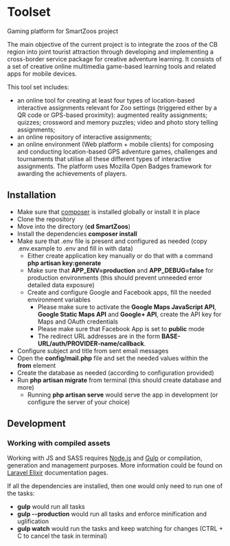 # Toolset
Gaming platform for SmartZoos project

The main objective of the current project is to integrate the zoos of the CB region into joint tourist attraction through developing and implementing a cross-border service package for creative adventure learning. It consists of a set of creative online multimedia game-based learning tools and related apps for mobile devices.

This tool set includes:
- an online tool for creating at least four types of location-based interactive assignments relevant for Zoo settings (triggered either by a QR code or GPS-based proximity): augmented reality assignments; quizzes; crossword and memory puzzles; video and photo story telling assignments;
- an online repository of interactive assignments;
- an online environment (Web platform + mobile clients) for composing and conducting location-based GPS adventure games, challenges and tournaments that utilise all these different types of interactive assignments. The platform uses Mozilla Open Badges framework for awarding the achievements of players.

## Installation
- Make sure that [composer](https://getcomposer.org/) is installed globally or install it in place
- Clone the repository
- Move into the directory (**cd SmartZoos**)
- Install the dependencies **composer install**
- Make sure that .env file is present and configured as needed (copy .env.example to .env and fill in with data)
  - Either create application key manually or do that with a command **php artisan key:generate**
  - Make sure that **APP_ENV=production** and **APP_DEBUG=false** for production environments (this should prevent unneeded error detailed data exposure)
  - Create and configure Google and Facebook apps, fill the needed environment variables
    - Please make sure to activate the **Google Maps JavaScript API**, **Google Static Maps API** and **Google+ API**, create the API key for Maps and OAuth credentials
    - Please make sure that Facebook App is set to **public** mode
    - The redirect URL addresses are in the form **BASE-URL/auth/PROVIDER-name/callback**.
- Configure subject and title from sent email messages
 - Open the **config/mail.php** file and set the needed values within the **from** element
- Create the database as needed (according to configuration provided)
- Run **php artisan migrate** from terminal (this should create database and more)
  - Running **php artisan serve** would serve the app in development (or configure the server of your choice)

## Development

### Working with compiled assets
Working with JS and SASS requires [Node.js](https://nodejs.org) and [Gulp](http://gulpjs.com/) or compilation, generation and management purposes.
More information could be found on [Laravel Elixir](https://laravel.com/docs/5.3/elixir) documentation pages.

If all the dependencies are installed, then one would only need to run one of the tasks:

 - **gulp** would run all tasks
 - **gulp --production** would run  all tasks and enforce minification and uglification
 - **gulp watch** would run the tasks and keep watching for changes (CTRL + C to cancel the task in terminal)
